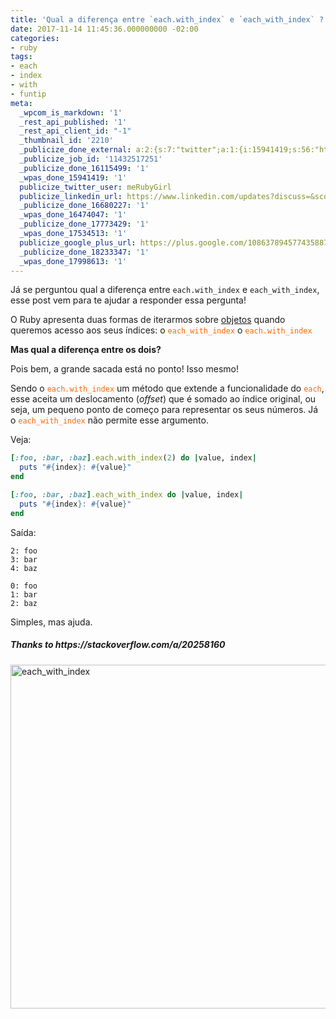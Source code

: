 ```yaml
---
title: 'Qual a diferença entre `each.with_index` e `each_with_index` ? #funTip'
date: 2017-11-14 11:45:36.000000000 -02:00
categories:
- ruby
tags:
- each
- index
- with
- funtip
meta:
  _wpcom_is_markdown: '1'
  _rest_api_published: '1'
  _rest_api_client_id: "-1"
  _thumbnail_id: '2210'
  _publicize_done_external: a:2:{s:7:"twitter";a:1:{i:15941419;s:56:"https://twitter.com/meRubyGirl/status/930434076149977088";}s:8:"facebook";a:1:{i:17534513;s:38:"https://facebook.com/10155662373423280";}}
  _publicize_job_id: '11432517251'
  _publicize_done_16115499: '1'
  _wpas_done_15941419: '1'
  publicize_twitter_user: meRubyGirl
  publicize_linkedin_url: https://www.linkedin.com/updates?discuss=&scope=534137417&stype=M&topic=6336199768691212288&type=U&a=hooG
  _publicize_done_16680227: '1'
  _wpas_done_16474047: '1'
  _publicize_done_17773429: '1'
  _wpas_done_17534513: '1'
  publicize_google_plus_url: https://plus.google.com/108637894577435887042/posts/hdqh8ackkuC
  _publicize_done_18233347: '1'
  _wpas_done_17998613: '1'
---
```

Já se perguntou qual a diferença entre `each.with_index` e `each_with_index`, esse post vem para te ajudar a responder essa pergunta!


<p>O Ruby apresenta duas formas de iterarmos sobre <a href="https://ruby-doc.org/core-2.4.1/Enumerable.html"
    target="_blank" rel="noopener">objetos</a> quando queremos acesso aos seus índices: o <span style="color:#ff6600;"><code>each_with_index</code></span> o <span
    style="color:#ff6600;"><code>each.with_index</code></span></p> <strong>Mas qual a diferença entre os dois?</strong>

Pois bem, a grande sacada está no ponto! Isso mesmo! 

Sendo o <span style="color:#ff6600;"><code>each.with_index</code></span> um método que extende a funcionalidade do <span style="color:#ff6600;"><code>each</code></span>, esse aceita um deslocamento (*offset*) que é somado ao índice original, ou seja, um pequeno ponto de começo para representar os seus números. Já o <span style="color:#ff6600;"><code>each_with_index</code></span> não permite esse argumento.

<p>Veja:</p>

```ruby
[:foo, :bar, :baz].each.with_index(2) do |value, index|
  puts "#{index}: #{value}"
end
```


```ruby
[:foo, :bar, :baz].each_with_index do |value, index|
  puts "#{index}: #{value}"
end
```

<p>Saída:</p>

```
2: foo
3: bar
4: baz
```


```
0: foo
1: bar
2: baz
```



<p>Simples, mas ajuda.</p>

<h5>Thanks to https://stackoverflow.com/a/20258160</h5>
<p><img src="{{ site.baseurl }}/assets/each_with_index1.png" alt="each_with_index" width="735" height="550"
    class="alignnone size-full wp-image-2210" /></p>